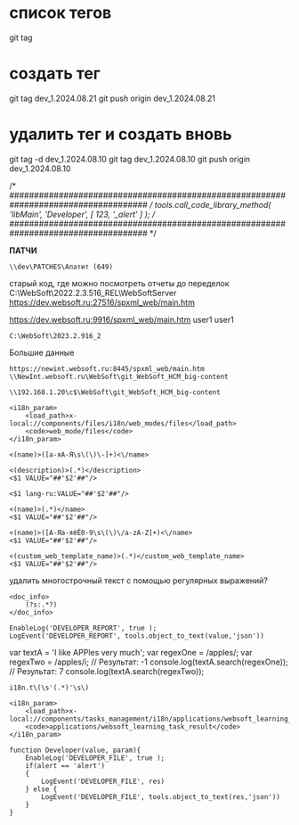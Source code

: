# список тегов
git tag 
# создать тег
git tag dev_1.2024.08.21
git push origin dev_1.2024.08.21
# удалить тег и создать вновь
git tag -d dev_1.2024.08.10
git tag dev_1.2024.08.10
git push origin dev_1.2024.08.10

/*
####################################################################################
*/
tools.call_code_library_method( 'libMain', 'Developer', [ 123, '_alert' ] );
/*
####################################################################################
*/

**ПАТЧИ**
```
\\dev\PATCHES\Апатит (649)
```

старый код, где можно посмотреть отчеты до переделок
C:\WebSoft\2022.2.3.516_REL\WebSoftServer
https://dev.websoft.ru:27516/spxml_web/main.htm

https://dev.websoft.ru:9916/spxml_web/main.htm
user1
user1
```
C:\WebSoft\2023.2.916_2
```

Большие данные
```
https://newint.websoft.ru:8445/spxml_web/main.htm
\\NewInt.websoft.ru\WebSoft\git_WebSoft_HCM_big-content

\\192.168.1.20\c$\WebSoft\git_WebSoft_HCM_big-content
```

```
<i18n_param>
	<load_path>x-local://components/files/i18n/web_modes/files</load_path>
	<code>web_mode/files</code>
</i18n_param>
```

```
<(name)>([а-яА-Я\s\(\)\-]+)<\/name>

<(description)>(.*)</description>
<$1 VALUE="##'$2'##"/>

<$1 lang-ru:VALUE="##'$2'##"/>

<(name)>(.*)</name>
<$1 VALUE="##'$2'##"/>

<(name)>([А-Яа-яёЁ0-9\s\(\)\/a-zA-Z]+)<\/name>
<$1 VALUE="##'$2'##"/>

<(custom_web_template_name)>(.*)</custom_web_template_name>
<$1 VALUE="##'$2'##"/>
```

удалить многострочный текст с помощью регулярных выражений?
```
<doc_info>
	(?s:.*?)
</doc_info>
```

```
EnableLog('DEVELOPER_REPORT', true );
LogEvent('DEVELOPER_REPORT', tools.object_to_text(value,'json'))
```

var textA = 'I like APPles very much';
var regexOne = /apples/;
var regexTwo = /apples/i; 
// Результат: -1
console.log(textA.search(regexOne)); 
// Результат: 7
console.log(textA.search(regexTwo));

```
i18n.t\(\s'(.*)'\s\)
```

```
<i18n_param>
    <load_path>x-local://components/tasks_management/i18n/applications/websoft_learning_task_result</load_path>
    <code>applications/websoft_learning_task_result</code>
</i18n_param>
```

```
function Developer(value, param){
    EnableLog('DEVELOPER_FILE', true );
    if(alert == 'alert')
    {
        LogEvent('DEVELOPER_FILE', res)
    } else {
        LogEvent('DEVELOPER_FILE', tools.object_to_text(res,'json'))
    }
}
```


